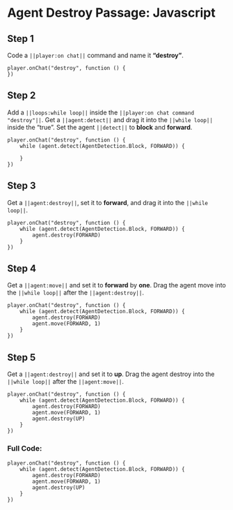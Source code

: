 
# Agent Destroy Passage: Javascript


## Step 1
Code a ``||player:on chat||`` command and name it **“destroy”**.

```blocks
player.onChat("destroy", function () {
})
```

## Step 2
Add a ``||loops:while loop||`` inside the ``||player:on chat command "destroy"||``. Get a ``||agent:detect||`` and drag it into the ``||while loop||`` inside the “true”. Set the agent ``||detect||`` to **block** and **forward**. 

```blocks
player.onChat("destroy", function () {
    while (agent.detect(AgentDetection.Block, FORWARD)) {
    	
    }
})
```

## Step 3
Get a  ``||agent:destroy||``, set it to **forward**, and drag it into the ``||while loop||``.

```blocks
player.onChat("destroy", function () {
    while (agent.detect(AgentDetection.Block, FORWARD)) {
        agent.destroy(FORWARD)
    }
})
```

## Step 4

Get a ``||agent:move||`` and set it to **forward** by **one**. Drag the agent move into the ``||while loop||`` after the ``||agent:destroy||``.

```blocks
player.onChat("destroy", function () {
    while (agent.detect(AgentDetection.Block, FORWARD)) {
        agent.destroy(FORWARD)
        agent.move(FORWARD, 1)
    }
})
```

## Step 5

Get a ``||agent:destroy||`` and set it to **up**. Drag the agent destroy into the ``||while loop||`` after the ``||agent:move||``.

```blocks
player.onChat("destroy", function () {
    while (agent.detect(AgentDetection.Block, FORWARD)) {
        agent.destroy(FORWARD)
        agent.move(FORWARD, 1)
        agent.destroy(UP)
    }
})
```

### Full Code: 

```blocks
player.onChat("destroy", function () {
    while (agent.detect(AgentDetection.Block, FORWARD)) {
        agent.destroy(FORWARD)
        agent.move(FORWARD, 1)
        agent.destroy(UP)
    }
})
```

